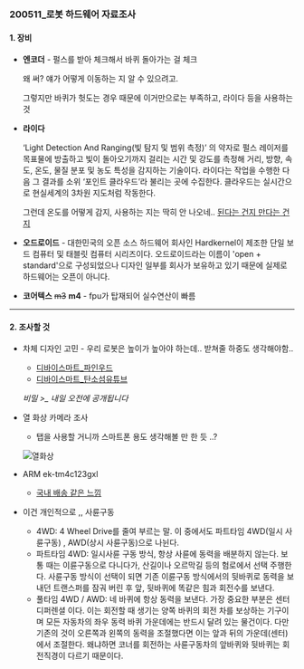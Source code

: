 ### 200511_로봇 하드웨어 자료조사



#### 1. 장비

- **엔코더** - 펄스를 받아 체크해서 바퀴 돌아가는 걸 체크

  왜 써? 얘가 어떻게 이동하는 지 알 수 있으려고.

  그렇지만 바퀴가 헛도는 경우 때문에 이거만으로는 부족하고, 라이다 등을 사용하는 것

- **라이다**

  ‘Light Detection And Ranging(빛 탐지 및 범위 측정)’ 의 약자로 펄스 레이저를 목표물에 방출하고 빛이 돌아오기까지 걸리는 시간 및 강도를 측정해 거리, 방향, 속도, 온도, 물질 분포 및 농도 특성을 감지하는 기술이다. 라이다는 작업을 수행한 다음 그 결과를 소위 ‘포인트 클라우드’라 불리는 곳에 수집한다. 클라우드는 실시간으로 현실세계의 3차원 지도처럼 작동한다.

  그런데 온도를 어떻게 감지, 사용하는 지는 딱히 안 나오네.. [된다는 건지 만다는 건지](https://www.sick.com/kr/ko/detection-and-ranging-solutions/3d-lidar-/ld-mrs/c/g91913)

- **오드로이드** - 대한민국의 오픈 소스 하드웨어 회사인 Hardkernel이 제조한 단일 보드 컴퓨터 및 태블릿 컴퓨터 시리즈이다. 오드로이드라는 이름이 'open + standard'으로 구성되었으나 디자인 일부를 회사가 보유하고 있기 때문에 실제로 하드웨어는 오픈이 아니다. 
- **코어텍스** ~~m3~~  **m4** - fpu가 탑재되어 실수연산이 빠름

---

#### 2. 조사할 것

- 차체 디자인 고민 - 우리 로봇은 높이가 높아야 하는데.. 받쳐줄 하중도 생각해야함..

  - [디바이스마트_파인우드](https://www.devicemart.co.kr/goods/view?no=14649)
  - [디바이스마트_탄소섬유튜브](https://www.devicemart.co.kr/goods/view?no=30338)

  *비밀 >_ 내일 오전에 공개됩니다*

  

- 열 화상 카메라 조사

  - 탭을 사용할 거니까 스마트폰 용도 생각해볼 만 한 듯 ..?

  ![열화상](C:\Users\YULIM\Desktop\열화상.png)



- ARM ek-tm4c123gxl
  - [국내 배송 같은 느낌](http://vctec.co.kr/product/arm-cortex-m4f-tm4c123g-런치패드-개발보드-arm-cortex-m4f-based-mcu-tm4c123g-la/10043/)



- 이건 개인적으로 ,, 사륜구동
  - 4WD: 4 Wheel Drive를 줄여 부르는 말. 이 중에서도 파트타임 4WD(일시 사륜구동) , AWD(상시 사륜구동)으로 나뉜다.
  - 파트타임 4WD: 일시사륜 구동 방식, 항상 사륜에 동력을 배분하지 않는다. 보통 때는 이륜구동으로 다니다가, 산길이나 오르막길 등의 험로에서 선택 주행한다. 사륜구동 방식이 선택이 되면 기존 이륜구동 방식에서의 뒷바퀴로 동력을 보내던 트랜스퍼를 잠궈 버린 후 앞, 뒷바퀴에 똑같은 힘과 회전수를 보낸다.
  - 풀타임 4WD / AWD: 네 바퀴에 항상 동력을 보낸다. 가장 중요한 부분은 센터 디퍼렌셜 이다. 이는 회전할 때 생기는 양쪽 바퀴의 회전 차를 보상하는 기구이며 모든 자동차의 좌우 동력 바퀴 가운데에는 반드시 달려 있는 물건이다. 다만 기존의 것이 오른쪽과 왼쪽의 동력을 조절했다면 이는 앞과 뒤의 가운데(센터)에서 조절한다. 왜냐하면 코너를 회전하는 사륜구동차의 앞바퀴와 뒷바퀴는 회전직경이 다르기 때문이다.


